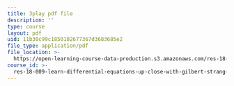 ```yaml
---
title: 3play pdf file
description: ''
type: course
layout: pdf
uid: 11b30c99c1850102677367d3683685e2
file_type: application/pdf
file_location: >-
  https://open-learning-course-data-production.s3.amazonaws.com/res-18-009-learn-differential-equations-up-close-with-gilbert-strang-and-cleve-moler-fall-2015/11b30c99c1850102677367d3683685e2_NNhVVk244ZA.pdf
course_id: >-
  res-18-009-learn-differential-equations-up-close-with-gilbert-strang-and-cleve-moler-fall-2015
---
```

